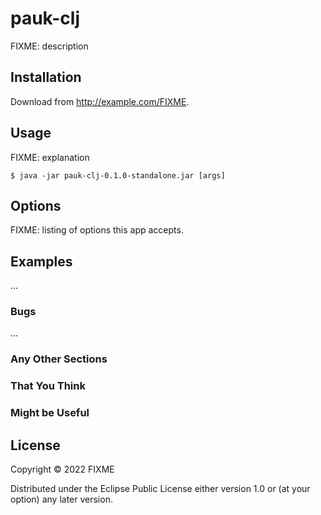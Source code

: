 # pauk-clj

FIXME: description

## Installation

Download from http://example.com/FIXME.

## Usage

FIXME: explanation

    $ java -jar pauk-clj-0.1.0-standalone.jar [args]

## Options

FIXME: listing of options this app accepts.

## Examples

...

### Bugs

...

### Any Other Sections
### That You Think
### Might be Useful

## License

Copyright © 2022 FIXME

Distributed under the Eclipse Public License either version 1.0 or (at
your option) any later version.
